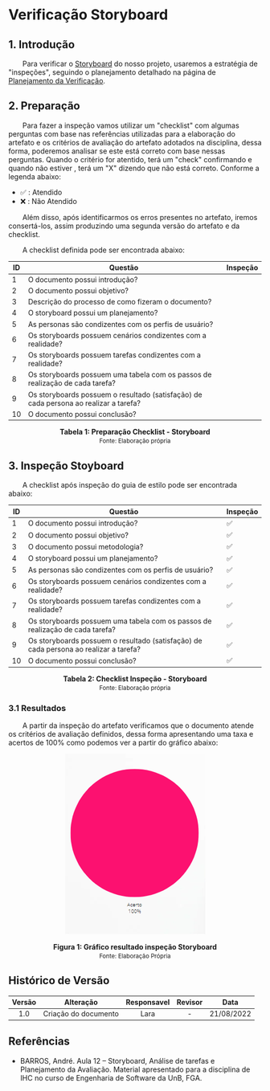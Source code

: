 # Verificação Storyboard

## 1. Introdução

&emsp;&emsp;Para verificar o [Storyboard](../storyboard/storyboard.md) do nosso projeto, usaremos a estratégia de "inspeções", seguindo o planejamento detalhado na página de [Planejamento da Verificação](../verificacao/planejamento.md).

## 2. Preparação

&emsp;&emsp;Para fazer a inspeção vamos utilizar um "checklist" com algumas perguntas com base nas referências utilizadas para a elaboração do artefato e os critérios de avaliação do artefato adotados na disciplina, dessa forma, poderemos analisar se este está correto com base nessas perguntas. Quando o critério for atentido, terá um "check" confirmando e quando não estiver , terá um "X" dizendo que não está correto. Conforme a legenda abaixo:

- ✅ : Atendido
- ❌ : Não Atendido

&emsp;&emsp;Além disso, após identificarmos os erros presentes no artefato, iremos consertá-los, assim produzindo uma segunda versão do artefato e da checklist.

&emsp;&emsp;A checklist definida pode ser encontrada abaixo:

<center>

|ID|Questão| Inspeção |
|-----------|-------------|-------------|
| 1  |  O documento possui introdução? ||
| 2  |  O documento possui objetivo? ||
| 3  |  Descrição do processo de como fizeram o documento? ||
| 4  |  O storyboard possui um planejamento? ||
| 5  |  As personas são condizentes com os perfis de usuário? ||
| 6  |  Os storyboards possuem cenários condizentes com a realidade? ||
| 7  |  Os storyboards possuem tarefas condizentes com a realidade? ||
| 8  |  Os storyboards possuem uma tabela com os passos de realização de cada tarefa? ||
| 9  |  Os storyboards possuem o resultado (satisfação) de cada persona ao realizar a tarefa? ||
| 10 |  O documento possui conclusão? ||

</center>

<figcaption align='center'>
    <b>Tabela 1: Preparação Checklist - Storyboard </b>
    <br><small> Fonte: Elaboração própria</small>
</figcaption>

## 3. Inspeção Stoyboard

&emsp;&emsp;A checklist após inspeção do guia de estilo pode ser encontrada abaixo:

<center>

|ID|Questão| Inspeção |
|-----------|-------------|-------------|
| 1  |  O documento possui introdução? | ✅ |
| 2  |  O documento possui objetivo? | ✅ |
| 3  |  O documento possui metodologia? | ✅ |
| 4  |  O storyboard possui um planejamento? | ✅ |
| 5  |  As personas são condizentes com os perfis de usuário? | ✅ |
| 6  |  Os storyboards possuem cenários condizentes com a realidade? | ✅ |
| 7  |  Os storyboards possuem tarefas condizentes com a realidade? | ✅ |
| 8  |  Os storyboards possuem uma tabela com os passos de realização de cada tarefa? | ✅ |
| 9  |  Os storyboards possuem o resultado (satisfação) de cada persona ao realizar a tarefa? | ✅ |
| 10 |  O documento possui conclusão? | ✅ |

</center>

<figcaption align='center'>
    <b>Tabela 2: Checklist Inspeção - Storyboard </b>
    <br><small> Fonte: Elaboração própria</small>
</figcaption>


### 3.1 Resultados

&emsp;&emsp;A partir da inspeção do artefato verificamos que o documento atende os critérios de avaliação definidos, dessa forma apresentando uma taxa e acertos de 100% como podemos ver a partir do gráfico abaixo:

<center>

![Grafico](../assets/graficosVerificacao/grafico1_storyboard.png)

</center>

<figcaption align='center'>
    <b>Figura 1: Gráfico resultado inspeção Storyboard </b>
    <br><small> Fonte: Elaboração Própria </small>
</figcaption>


## Histórico de Versão 

|    Versão    | Alteração| Responsavel        | Revisor     | Data
| :--------: | :----: | :------------------: | :-------------: |:----:|
| 1.0 | Criação do documento | Lara | - | 21/08/2022 |

## Referências

- BARROS, André. Aula 12 – Storyboard, Análise de tarefas e Planejamento da Avaliação. Material apresentado para a disciplina de IHC no curso de Engenharia de Software da UnB, FGA.
